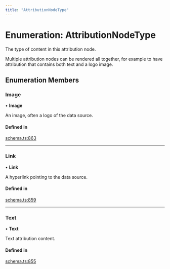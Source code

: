 ```yaml
---
title: "AttributionNodeType"
---
```

# Enumeration: AttributionNodeType

The type of content in this attribution node.

Multiple attribution nodes can be rendered all together, for example to have
attribution that contains both text and a logo image.

## Enumeration Members

### Image

• **Image**

An image, often a logo of the data source.

#### Defined in

[schema.ts:863](https://github.com/coda/packs-sdk/blob/main/schema.ts#L863)

___

### Link

• **Link**

A hyperlink pointing to the data source.

#### Defined in

[schema.ts:859](https://github.com/coda/packs-sdk/blob/main/schema.ts#L859)

___

### Text

• **Text**

Text attribution content.

#### Defined in

[schema.ts:855](https://github.com/coda/packs-sdk/blob/main/schema.ts#L855)
